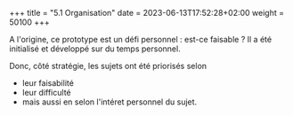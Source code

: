 +++
title = "5.1 Organisation"
date = 2023-06-13T17:52:28+02:00
weight = 50100
+++

A l'origine, ce prototype est un défi personnel : est-ce faisable ?
Il a été initialisé et développé sur du temps personnel.

Donc, côté stratégie, les sujets ont été priorisés selon
* leur faisabilité
* leur difficulté 
* mais aussi en selon l'intéret personnel du sujet.

